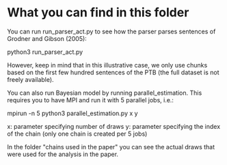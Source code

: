 # What you can find in this folder

You can run run_parser_act.py to see how the parser parses sentences of Grodner and Gibson (2005):

python3 run_parser_act.py

However, keep in mind that in this illustrative case, we only use chunks based on the first few hundred sentences of the PTB (the full dataset is not freely available).

You can also run Bayesian model by running parallel_estimation. This requires you to have MPI and run it with 5 parallel jobs, i.e.:

mpirun -n 5 python3 parallel_estimation.py x y

x: parameter specifying number of draws
y: parameter specifying the index of the chain (only one chain is created per 5 jobs)

In the folder "chains used in the paper" you can see the actual draws that were used for the analysis in the paper.
